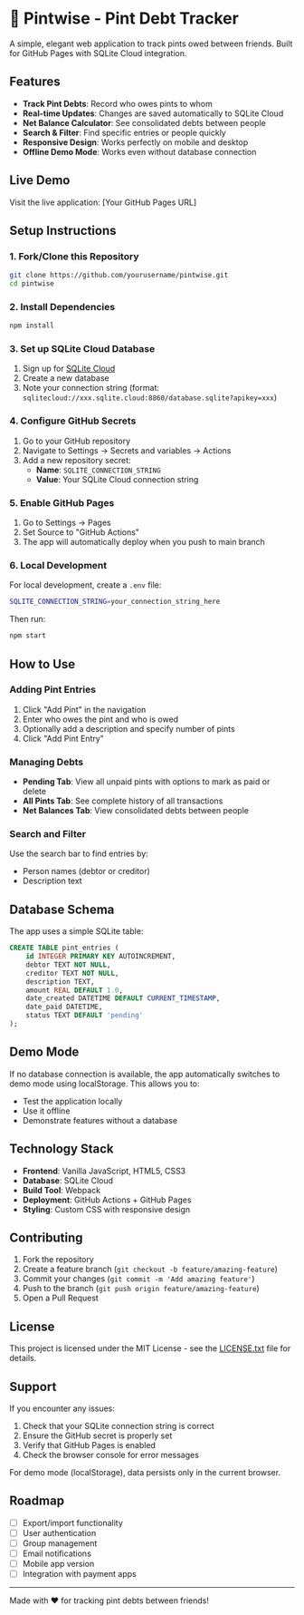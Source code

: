 # 🍺 Pintwise - Pint Debt Tracker

A simple, elegant web application to track pints owed between friends. Built for GitHub Pages with SQLite Cloud integration.

## Features

- **Track Pint Debts**: Record who owes pints to whom
- **Real-time Updates**: Changes are saved automatically to SQLite Cloud
- **Net Balance Calculator**: See consolidated debts between people
- **Search & Filter**: Find specific entries or people quickly
- **Responsive Design**: Works perfectly on mobile and desktop
- **Offline Demo Mode**: Works even without database connection

## Live Demo

Visit the live application: [Your GitHub Pages URL]

## Setup Instructions

### 1. Fork/Clone this Repository

```bash
git clone https://github.com/yourusername/pintwise.git
cd pintwise
```

### 2. Install Dependencies

```bash
npm install
```

### 3. Set up SQLite Cloud Database

1. Sign up for [SQLite Cloud](https://sqlitecloud.io/)
2. Create a new database
3. Note your connection string (format: `sqlitecloud://xxx.sqlite.cloud:8860/database.sqlite?apikey=xxx`)

### 4. Configure GitHub Secrets

1. Go to your GitHub repository
2. Navigate to Settings → Secrets and variables → Actions
3. Add a new repository secret:
   - **Name**: `SQLITE_CONNECTION_STRING`
   - **Value**: Your SQLite Cloud connection string

### 5. Enable GitHub Pages

1. Go to Settings → Pages
2. Set Source to "GitHub Actions"
3. The app will automatically deploy when you push to main branch

### 6. Local Development

For local development, create a `.env` file:

```bash
SQLITE_CONNECTION_STRING=your_connection_string_here
```

Then run:

```bash
npm start
```

## How to Use

### Adding Pint Entries

1. Click "Add Pint" in the navigation
2. Enter who owes the pint and who is owed
3. Optionally add a description and specify number of pints
4. Click "Add Pint Entry"

### Managing Debts

- **Pending Tab**: View all unpaid pints with options to mark as paid or delete
- **All Pints Tab**: See complete history of all transactions
- **Net Balances Tab**: View consolidated debts between people

### Search and Filter

Use the search bar to find entries by:
- Person names (debtor or creditor)
- Description text

## Database Schema

The app uses a simple SQLite table:

```sql
CREATE TABLE pint_entries (
    id INTEGER PRIMARY KEY AUTOINCREMENT,
    debtor TEXT NOT NULL,
    creditor TEXT NOT NULL,
    description TEXT,
    amount REAL DEFAULT 1.0,
    date_created DATETIME DEFAULT CURRENT_TIMESTAMP,
    date_paid DATETIME,
    status TEXT DEFAULT 'pending'
);
```

## Demo Mode

If no database connection is available, the app automatically switches to demo mode using localStorage. This allows you to:
- Test the application locally
- Use it offline
- Demonstrate features without a database

## Technology Stack

- **Frontend**: Vanilla JavaScript, HTML5, CSS3
- **Database**: SQLite Cloud
- **Build Tool**: Webpack
- **Deployment**: GitHub Actions + GitHub Pages
- **Styling**: Custom CSS with responsive design

## Contributing

1. Fork the repository
2. Create a feature branch (`git checkout -b feature/amazing-feature`)
3. Commit your changes (`git commit -m 'Add amazing feature'`)
4. Push to the branch (`git push origin feature/amazing-feature`)
5. Open a Pull Request

## License

This project is licensed under the MIT License - see the [LICENSE.txt](LICENSE.txt) file for details.

## Support

If you encounter any issues:

1. Check that your SQLite connection string is correct
2. Ensure the GitHub secret is properly set
3. Verify that GitHub Pages is enabled
4. Check the browser console for error messages

For demo mode (localStorage), data persists only in the current browser.

## Roadmap

- [ ] Export/import functionality
- [ ] User authentication
- [ ] Group management
- [ ] Email notifications
- [ ] Mobile app version
- [ ] Integration with payment apps

---

Made with ❤️ for tracking pint debts between friends!
